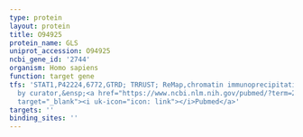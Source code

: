 ```yaml
---
type: protein
layout: protein
title: O94925
protein_name: GLS
uniprot_accession: O94925
ncbi_gene_id: '2744'
organism: Homo sapiens
function: target gene
tfs: 'STAT1,P42224,6772,GTRD; TRRUST; ReMap,chromatin immunoprecipitation assay; inferred
  by curator,&ensp;<a href="https://www.ncbi.nlm.nih.gov/pubmed/?term=22479354%5Buid%5D"
  target="_blank"><i uk-icon="icon: link"></i>Pubmed</a>'
targets: ''
binding_sites: ''
---
```

